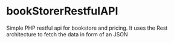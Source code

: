 # bookStorerRestfulAPI
Simple PHP restful api for bookstore and pricing. It uses the Rest architecture to fetch the data in form of an JSON
